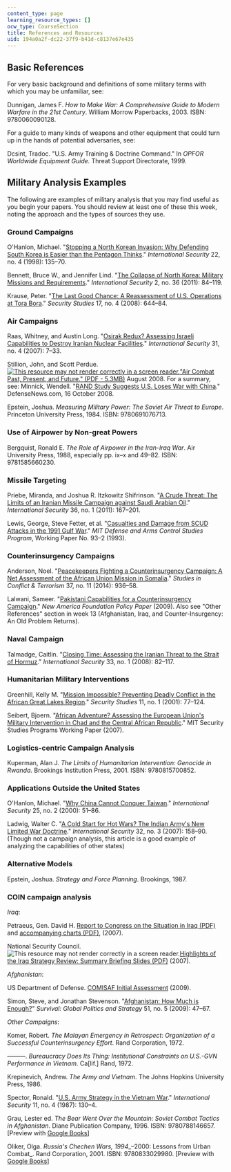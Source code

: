 ```yaml
---
content_type: page
learning_resource_types: []
ocw_type: CourseSection
title: References and Resources
uid: 194a0a2f-dc22-37f9-b41d-c8137e67e435
---
```


Basic References
----------------

For very basic background and definitions of some military terms with which you may be unfamiliar, see:

Dunnigan, James F. _How to Make War: A Comprehensive Guide to Modern Warfare in the 21st Century_. William Morrow Paperbacks, 2003. ISBN: 9780060090128.

For a guide to many kinds of weapons and other equipment that could turn up in the hands of potential adversaries, see:

Dcsint, Tradoc. "U.S. Army Training & Doctrine Command." In _OPFOR Worldwide Equipment Guide._ Threat Support Directorate, 1999.

Military Analysis Examples
--------------------------

The following are examples of military analysis that you may find useful as you begin your papers. You should review at least one of these this week, noting the approach and the types of sources they use.

### Ground Campaigns

O'Hanlon, Michael. "[Stopping a North Korean Invasion: Why Defending South Korea is Easier than the Pentagon Thinks](http://www.jstor.org/stable/2539242)." _International Security_ 22, no. 4 (1998): 135–70.

Bennett, Bruce W., and Jennifer Lind. "[The Collapse of North Korea: Military Missions and Requirements](https://www.semanticscholar.org/paper/The-Collapse-of-North-Korea%3A-Military-Missions-and-Bennett-Lind/e8f05651a218083178628a351874e8b687794e11)." _International Security_ 2, no. 36 (2011): 84–119.

Krause, Peter. "[The Last Good Chance: A Reassessment of U.S. Operations at Tora Bora](http://dx.doi.org/10.1080/09636410802508030)." _Security Studies_ 17, no. 4 (2008): 644–84.

### Air Campaigns

Raas, Whitney, and Austin Long. "[Osirak Redux? Assessing Israeli Capabilities to Destroy Iranian Nuclear Facilities](https://muse.jhu.edu/article/213649)." _International Security_ 31, no. 4 (2007): 7–33.

Stillion, John, and Scott Perdue. [![This resource may not render correctly in a screen reader.](/images/inacessible.gif)](https://www.defenseindustrydaily.com/files/2008_RAND_Pacific_View_Air_Combat_Briefing.pdf)["Air Combat Past, Present, and Future." (PDF - 5.3MB)](https://www.defenseindustrydaily.com/files/2008_RAND_Pacific_View_Air_Combat_Briefing.pdf) August 2008. For a summary, see: Minnick, Wendell. "[RAND Study Suggests U.S. Loses War with China](https://www.strategypage.com/militaryforums/30-103539.aspx#startofcomments)." DefenseNews.com, 16 October 2008.

Epstein, Joshua. _Measuring Military Power: The Soviet Air Threat to Europe_. Princeton University Press, 1984. ISBN: 9780691076713.

### Use of Airpower by Non-great Powers

Bergquist, Ronald E. _The Role of Airpower in the Iran-Iraq War_. Air University Press, 1988, especially pp. ix–x and 49–82. ISBN: 9781585660230.

### Missile Targeting

Priebe, Miranda, and Joshua R. Itzkowitz Shifrinson. "[A Crude Threat: The Limits of an Iranian Missile Campaign against Saudi Arabian Oil](http://dx.doi.org/10.1162/ISEC_a_00048)." _International Security_ 36, no. 1 (2011): 167–201.

Lewis, George, Steve Fetter, et al. "[Casualties and Damage from SCUD Attacks in the 1991 Gulf War](http://www.isn.ethz.ch/Digital-Library/Publications/Detail/?lang=en&id=19691)." _MIT Defense and Arms Control Studies Program_, Working Paper No. 93–2 (1993).

### Counterinsurgency Campaigns

Anderson, Noel. "[Peacekeepers Fighting a Counterinsurgency Campaign: A Net Assessment of the African Union Mission in Somalia](http://dx.doi.org/10.1080/1057610X.2014.952260)." _Studies in Conflict & Terrorism_ 37, no. 11 (2014): 936–58.

Lalwani, Sameer. "[Pakistani Capabilities for a Counterinsurgency Campaign](https://gpspakistan.wordpress.com/2009/09/18/pakistani-capabilities-for-a-counterinsurgency-campaign-a-net-assessment/)." _New America Foundation Policy Paper_ (2009). Also see "Other References" section in week 13 (Afghanistan, Iraq, and Counter-Insurgency: An Old Problem Returns).

### Naval Campaign

Talmadge, Caitlin. "[Closing Time: Assessing the Iranian Threat to the Strait of Hormuz](https://www.belfercenter.org/publication/closing-time-assessing-iranian-threat-strait-hormuz)." _International Security_ 33, no. 1 (2008): 82–117.

### Humanitarian Military Interventions

Greenhill, Kelly M. "[Mission Impossible? Preventing Deadly Conflict in the African Great Lakes Region](http://dx.doi.org/10.1080/714005314)." _Security Studies_ 11, no. 1 (2001): 77–124.

Seibert, Bjoern. "[African Adventure? Assessing the European Union's Military Intervention in Chad and the Central African Republic](http://www.isn.ethz.ch/Digital-Library/Publications/Detail/?lng=en&id=57310)." MIT Security Studies Programs Working Paper (2007).

### Logistics-centric Campaign Analysis

Kuperman, Alan J. _The Limits of Humanitarian Intervention: Genocide in Rwanda_. Brookings Institution Press, 2001. ISBN: 9780815700852.

### Applications Outside the United States

O'Hanlon, Michael. "[Why China Cannot Conquer Taiwan](http://www.jstor.org/stable/2626753)." _International Security_ 25, no. 2 (2000): 51–86.

Ladwig, Walter C. "[A Cold Start for Hot Wars? The Indian Army's New Limited War Doctrine](https://www.semanticscholar.org/paper/A-Cold-Start-for-Hot-Wars-The-Indian-Army%27s-New-War-Ladwig/b1e75df0cbf8d5350a199ead4ed408c98c6a5942)." _International Security_ 32, no. 3 (2007): 158–90. (Though not a campaign analysis, this article is a good example of analyzing the capabilities of other states)

### Alternative Models

Epstein, Joshua. _Strategy and Force Planning_. Brookings, 1987.

### COIN campaign analysis

_Iraq_:

Petraeus, Gen. David H. [Report to Congress on the Situation in Iraq (PDF)](http://www.comw.org/warreport/fulltext/070911petraeus.pdf) and [accompanying charts (PDF)](http://www.longwarjournal.org/multimedia/General%20Petraeus%20Testimony%20Slides%2010%20September%202007.pdf), (2007).

National Security Council. ![This resource may not render correctly in a screen reader.](/images/inacessible.gif)[Highlights of the Iraq Strategy Review: Summary Briefing Slides (PDF)](https://2001-2009.state.gov/documents/organization/78696.pdf) (2007).

_Afghanistan_:

US Department of Defense. [COMISAF Initial Assessment](http://www.washingtonpost.com/wp-dyn/content/article/2009/09/21/AR2009092100110.html) (2009).

Simon, Steve, and Jonathan Stevenson. "[Afghanistan: How Much is Enough?](https://www.iiss.org/en/publications/survival/sections/2009-5f8e/survival--global-politics-and-strategy-october-november-2009-ce61/51-5-05-simon-and-stevenson-2b92)" _Survival: Global Politics and Strategy_ 51, no. 5 (2009): 47–67.

_Other Campaigns_:

Komer, Robert. _The Malayan Emergency in Retrospect: Organization of a Successful Counterinsurgency Effort_. Rand Corporation, 1972.

———. _Bureaucracy Does Its Thing: Institutional Constraints on U.S.-GVN Performance in Vietnam_. Ca\[lif.\] Rand, 1972.

Krepinevich, Andrew. _The Army and Vietnam_. The Johns Hopkins University Press, 1986.

Spector, Ronald. "[U.S. Army Strategy in the Vietnam War](http://www.jstor.org/stable/2538840)." _International Security_ 11, no. 4 (1987): 130–4.

Grau, Lester ed. _The Bear Went Over the Mountain: Soviet Combat Tactics in Afghanistan_. Diane Publication Company, 1996. ISBN: 9780788146657. \[Preview with [Google Books](http://books.google.com/books?id=yOtThPNqKP8C&pg=PAfrontcover)\]

Oliker, Olga. _Russia's Chechen Wars, 1994__–2000: Lessons from Urban Combat_. Rand Corporation, 2001. ISBN: 9780833029980. \[Preview with [Google Books](http://books.google.com/books?id=N9CJ1NqNQzwC&pg=Pafrontcover)\]